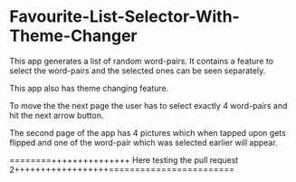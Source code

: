 # Favourite-List-Selector-With-Theme-Changer

This app generates a list of random word-pairs. It contains a feature to select the word-pairs and the 
selected ones can be seen separately. 

This app also has theme changing feature.

To move the the next page the user has to select exactly 4 word-pairs and hit the next arrow button.

The second page of the app has 4 pictures which when tapped upon gets flipped and one of the word-pair
which was selected earlier will appear.

========+++++++++++++++ Here testing the pull request 2++++++++++++++++++========================